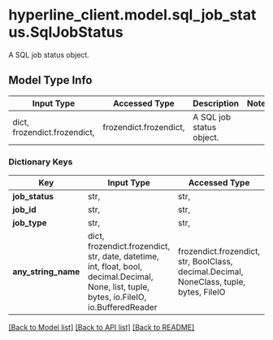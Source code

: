 # hyperline_client.model.sql_job_status.SqlJobStatus

A SQL job status object.

## Model Type Info
Input Type | Accessed Type | Description | Notes
------------ | ------------- | ------------- | -------------
dict, frozendict.frozendict,  | frozendict.frozendict,  | A SQL job status object. | 

### Dictionary Keys
Key | Input Type | Accessed Type | Description | Notes
------------ | ------------- | ------------- | ------------- | -------------
**job_status** | str,  | str,  |  | 
**job_id** | str,  | str,  |  | 
**job_type** | str,  | str,  |  | [optional] 
**any_string_name** | dict, frozendict.frozendict, str, date, datetime, int, float, bool, decimal.Decimal, None, list, tuple, bytes, io.FileIO, io.BufferedReader | frozendict.frozendict, str, BoolClass, decimal.Decimal, NoneClass, tuple, bytes, FileIO | any string name can be used but the value must be the correct type | [optional]

[[Back to Model list]](../../README.md#documentation-for-models) [[Back to API list]](../../README.md#documentation-for-api-endpoints) [[Back to README]](../../README.md)

